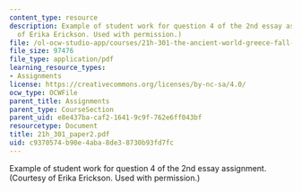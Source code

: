 ```yaml
---
content_type: resource
description: Example of student work for question 4 of the 2nd essay assignment. (Courtesy
  of Erika Erickson. Used with permission.)
file: /ol-ocw-studio-app/courses/21h-301-the-ancient-world-greece-fall-2004/c9370574b90e4aba8de38730b93fd7fc_21h_301_paper2.pdf
file_size: 97476
file_type: application/pdf
learning_resource_types:
- Assignments
license: https://creativecommons.org/licenses/by-nc-sa/4.0/
ocw_type: OCWFile
parent_title: Assignments
parent_type: CourseSection
parent_uid: e8e437ba-caf2-1641-9c9f-762e6ff043bf
resourcetype: Document
title: 21h_301_paper2.pdf
uid: c9370574-b90e-4aba-8de3-8730b93fd7fc
---
```

Example of student work for question 4 of the 2nd essay assignment. (Courtesy of Erika Erickson. Used with permission.)